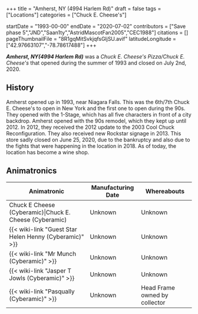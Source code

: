 +++
title = "Amherst, NY (4994 Harlem Rd)"
draft = false
tags = ["Locations"]
categories = ["Chuck E. Cheese's"]


startDate = "1993-00-00"
endDate = "2020-07-02"
contributors = ["Save phase 5","JND","Saan1ty","AstridMascotFan2005","CEC1988"]
citations = []
pageThumbnailFile = "8R1gqMitSvkjqfsGljSU.avif"
latitudeLongitude = ["42.97663107","-78.78617488"]
+++

***Amherst, NY(4994 Harlem Rd)*** was a *Chuck E. Cheese's Pizza/Chuck E. Cheese's* that opened during the summer of 1993 and closed on July 2nd, 2020.

## History

Amherst opened up in 1993, near Niagara Falls. This was the 6th/7th Chuck E. Cheese's to open in New York and the first one to open during the 90s. They opened with the 1-Stage, which has all five characters in front of a city backdrop. Amherst opened with the 90s remodel, which they kept up until 2012. In 2012, they received the 2012 update to the 2003 Cool Chuck Reconfiguration. They also received new Rockstar signage in 2013. This store sadly closed on June 25, 2020, due to the bankruptcy and also due to the fights that were happening in the location in 2018. As of today, the location has become a wine shop.

## Animatronics

| Animatronic                                                  | Manufacturing Date | Whereabouts                   |
|--------------------------------------------------------------|--------------------|-------------------------------|
| Chuck E Cheese (Cyberamic)\|Chuck E. Cheese (Cyberamic)      | Unknown            | Unknown                       |
| {{< wiki-link "Guest Star Helen Henny (Cyberamic)" >}} | Unknown            | Unknown                       |
| {{< wiki-link "Mr Munch (Cyberamic)" >}}               | Unknown            | Unknown                       |
| {{< wiki-link "Jasper T Jowls (Cyberamic)" >}}         | Unknown            | Unknown                       |
| {{< wiki-link "Pasqually (Cyberamic)" >}}              | Unknown            | Head Frame owned by collector |